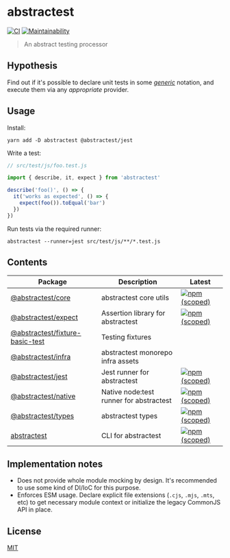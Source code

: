 # abstractest
[![CI](https://github.com/antongolub/abstractest/actions/workflows/ci.yaml/badge.svg?branch=master)](https://github.com/antongolub/abstractest/actions/workflows/ci.yaml)
[![Maintainability](https://api.codeclimate.com/v1/badges/5aae4759bc5da3c06ae0/maintainability)](https://codeclimate.com/github/antongolub/abstractest/maintainability)
> An abstract testing processor

## Hypothesis
Find out if it's possible to declare unit tests in  some [_generic_](./packages/types) notation,
and execute them via any _appropriate_ provider.

## Usage
Install:
```shell
yarn add -D abstractest @abstractest/jest
```

Write a test:
```ts
// src/test/js/foo.test.js

import { describe, it, expect } from 'abstractest'

describe('foo()', () => {
  it('works as expected', () => {
    expect(foo()).toEqual('bar')
  })
})
```
Run tests via the required runner:
```shell
abstractest --runner=jest src/test/js/**/*.test.js
```

## Contents
| Package | Description | Latest |
|---------|-------------|--------|
| [@abstractest/core](./packages/core) | abstractest core utils | [![npm (scoped)](https://img.shields.io/npm/v/@abstractest/core)](https://www.npmjs.com/package/@abstractest/core) |
| [@abstractest/expect](./packages/expect) | Assertion library for abstractest | [![npm (scoped)](https://img.shields.io/npm/v/@abstractest/expect)](https://www.npmjs.com/package/@abstractest/expect) |
| [@abstractest/fixture-basic-test](./packages/fixtures/basic-test) | Testing fixtures |  |
| [@abstractest/infra](./packages/infra) | abstractest monorepo infra assets |  |
| [@abstractest/jest](./packages/jest) | Jest runner for abstractest | [![npm (scoped)](https://img.shields.io/npm/v/@abstractest/jest)](https://www.npmjs.com/package/@abstractest/jest) |
| [@abstractest/native](./packages/native) | Native node:test runner for abstractest | [![npm (scoped)](https://img.shields.io/npm/v/@abstractest/native)](https://www.npmjs.com/package/@abstractest/native) |
| [@abstractest/types](./packages/types) | abstractest types | [![npm (scoped)](https://img.shields.io/npm/v/@abstractest/types)](https://www.npmjs.com/package/@abstractest/types) |
| [abstractest](./packages/cli) | CLI for abstractest | [![npm (scoped)](https://img.shields.io/npm/v/abstractest)](https://www.npmjs.com/package/abstractest) |

## Implementation notes
* Does not provide whole module mocking by design. It's recommended to use some kind of DI/IoC for this purpose.
* Enforces ESM usage. Declare explicit file extensions (`.cjs`, `.mjs`, `.mts`, etc) to get necessary module context or initialize the legacy CommonJS API in place.

## License
[MIT](./LICENSE)
